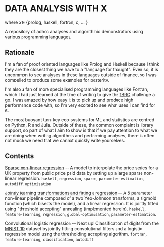 # DATA ANALYSIS WITH X

where $x \in$ {prolog, haskell, fortran, c, ... }

A repository of adhoc analyses and algorithmic
demonstrators using various programming languages.

## Rationale

I'm a fan of proof oriented languages like Prolog and
Haskell because I think they are the closest thing 
we have to a "language for thought". Even so, it is
uncommon to see analyses in these languages outside
of finance, so I was compelled to produce some examples
for posterity.

I'm also a fan of more specialised programming languages
like Fortran, which I had just learned at the time of
writing to give the [1BRC](https://github.com/emiruz/1brc)
challenge a go. I was amazed by how easy it is to pick
up and produce high performance code with, so I'm very
excited to see what uses I can find for it.

The most buoyant turn-key eco-systems for ML and
statistics are centred on Python, R and Julia. Outside
of these, the common complaint is library support, so
part of what I aim to show is that if we pay attention
to what we are doing when writing algorithms and
performing analyses, there is often not much we need
that we cannot quickly write yourselves.

## Contents

[Sparse non-linear regression](uk-property/) -- A model
to interpolate the price series for a UK property from
public price paid data by setting up a large sparse
non-linear regression. `haskell`, `regression`,
`sparse`, `parameter-estimation`, `autodiff`,
`optimisation`

[Jointly learning transformations and fitting a regression](joint-regression/)
-- A 5 parameter non-linear pipeline composed of a two
Yeo-Johnson transforms, a sigmoid function (which bisects
the model), and a linear regression. It is jointly fitted
using "threshold accepting" annealing (implemented
herein). `haskell`, `feature-learning`, `regression`,
`global-optimisation`, `parameter-estimation`.

Convolutional logistic regression -- Next up! 
Classification of digits from the
[MNIST 1D](https://github.com/greydanus/mnist1d) dataset
by jointly fitting convolutional filters and a logistic
regression model using the thresholding accepting
algorithm. `fortran`, `feature-learning`,
`classification`, `autodiff`
